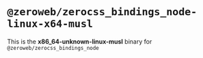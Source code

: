 # `@zeroweb/zerocss_bindings_node-linux-x64-musl`

This is the **x86_64-unknown-linux-musl** binary for `@zeroweb/zerocss_bindings_node`
